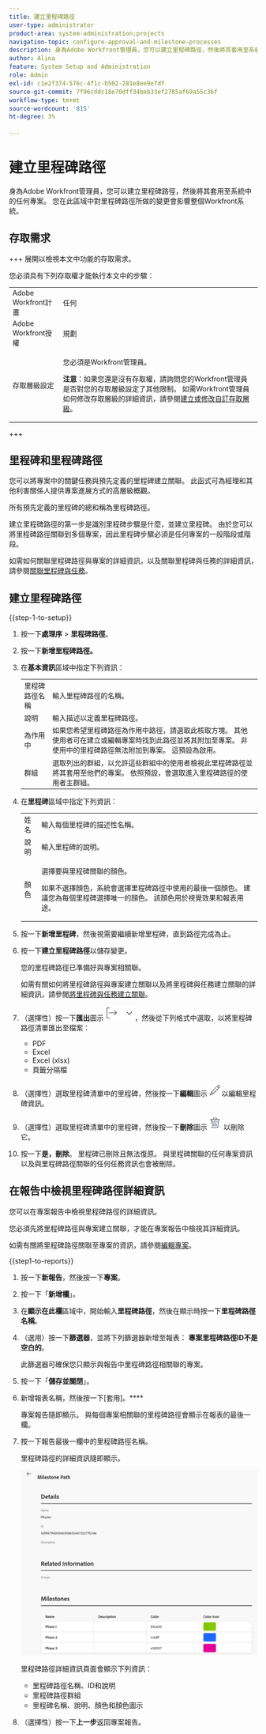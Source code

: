 ```yaml
---
title: 建立里程碑路徑
user-type: administrator
product-area: system-administration;projects
navigation-topic: configure-approval-and-milestone-processes
description: 身為Adobe Workfront管理員，您可以建立里程碑路徑，然後將其套用至系統中的任何專案。 您在此區域中對里程碑路徑所做的變更會影響整個Workfront系統。
author: Alina
feature: System Setup and Administration
role: Admin
exl-id: c1e2f374-576c-4f1c-b502-281e8ee9e7df
source-git-commit: 7f96cddc18e70dff34beb33ef2785af69a55c36f
workflow-type: tm+mt
source-wordcount: '815'
ht-degree: 3%

---
```


# 建立里程碑路徑

<!--Audited: 07/2024-->

<!--
NOTE: DON'T DELETE, DRAFT OR HIDE THIS ARTICLE. IT IS LINKED TO THE PRODUCT, THROUGH THE CONTEXT SENSITIVE HELP LINKS.
-->

<!--<span class="preview">The highlighted information on this page refers to functionality not yet generally available. It is available only in the Preview environment for all customers. After the monthly releases to Production, the same features are also available in the Production environment for customers who enabled fast releases. </span>   

<span class="preview">For information about fast releases, see [Enable or disable fast releases for your organization](/help/quicksilver/administration-and-setup/set-up-workfront/configure-system-defaults/enable-fast-release-process.md). </span>-->

身為Adobe Workfront管理員，您可以建立里程碑路徑，然後將其套用至系統中的任何專案。 您在此區域中對里程碑路徑所做的變更會影響整個Workfront系統。

## 存取需求

+++ 展開以檢視本文中功能的存取需求。

您必須具有下列存取權才能執行本文中的步驟：

<table style="table-layout:auto"> 
 <col> 
 <col> 
 <tbody> 
  <tr> 
   <td role="rowheader">Adobe Workfront計畫</td> 
   <td>任何</td> 
  </tr> 
  <tr> 
   <td role="rowheader">Adobe Workfront授權</td> 
   <td>規劃</td> 
  </tr> 
  <tr> 
   <td role="rowheader">存取層級設定</td> 
   <td> <p>您必須是Workfront管理員。</p> <p><b>注意</b>：如果您還是沒有存取權，請詢問您的Workfront管理員是否對您的存取層級設定了其他限制。 如需Workfront管理員如何修改存取層級的詳細資訊，請參閱<a href="../../../administration-and-setup/add-users/configure-and-grant-access/create-modify-access-levels.md" class="MCXref xref">建立或修改自訂存取層級</a>。</p> </td> 
  </tr> 
 </tbody> 
</table>

+++

## 里程碑和里程碑路徑

您可以將專案中的關鍵任務與預先定義的里程碑建立關聯。 此函式可為經理和其他利害關係人提供專案進展方式的高層級概觀。

所有預先定義的里程碑的總和稱為里程碑路徑。

建立里程碑路徑的第一步是識別里程碑步驟是什麼，並建立里程碑。 由於您可以將里程碑路徑關聯到多個專案，因此里程碑步驟必須是任何專案的一般階段或階段。

如需如何關聯里程碑路徑與專案的詳細資訊，以及關聯里程碑與任務的詳細資訊，請參閱[關聯里程碑與任務](../../../manage-work/tasks/manage-tasks/associate-milestones-with-tasks.md)。

## 建立里程碑路徑

{{step-1-to-setup}}

1. 按一下&#x200B;**處理序** > **里程碑路徑**。
1. 按一下&#x200B;**新增里程碑路徑。**
1. 在&#x200B;**基本資訊**&#x200B;區域中指定下列資訊：

   <table style="table-layout:auto">
    <tr>
      <td>里程碑路徑名稱</td>
       <td>輸入里程碑路徑的名稱。</td>
    </tr>
    <tr>
      <td>說明</td>
      <td>輸入描述以定義里程碑路徑。</td>
    </tr>
    <tr>
       <td>為作用中</td>
      <td>如果您希望里程碑路徑為作用中路徑，請選取此核取方塊。 其他使用者可在建立或編輯專案時找到此路徑並將其附加至專案。 非使用中的里程碑路徑無法附加到專案。 這預設為啟用。</td>
    </tr>
    <tr>
      <td>群組</td>
      <td>選取列出的群組，以允許這些群組中的使用者檢視此里程碑路徑並將其套用至他們的專案。 依照預設，會選取進入里程碑路徑的使用者主群組。</td>
    </tr>
   </table>

1. 在&#x200B;**里程碑**&#x200B;區域中指定下列資訊：

   <table style="table-layout:auto"> 
    <col> 
    <col> 
    <tbody> 
     <tr> 
      <td role="rowheader">姓名</td> 
      <td>輸入每個里程碑的描述性名稱。</td> 
     </tr> 
     <tr> 
      <td role="rowheader">說明</td> 
      <td>輸入里程碑的說明。</td> 
     </tr> 
     <tr> 
      <td role="rowheader">顏色</td> 
      <td> <p>選擇要與里程碑關聯的顏色。 </p> <p>如果不選擇顏色，系統會選擇里程碑路徑中使用的最後一個顏色。 建議您為每個里程碑選擇唯一的顏色。 該顏色用於視覺效果和報表用途。</p> </td> 
     </tr> 
    </tbody> 
   </table>

1. 按一下&#x200B;**新增里程碑**，然後視需要繼續新增里程碑，直到路徑完成為止。

1. 按一下&#x200B;**建立里程碑路徑**&#x200B;以儲存變更。

   您的里程碑路徑已準備好與專案相關聯。

   如需有關如何將里程碑路徑與專案建立關聯以及將里程碑與任務建立關聯的詳細資訊，請參閱[將里程碑與任務建立關聯](../../../manage-work/tasks/manage-tasks/associate-milestones-with-tasks.md)。


1. （選擇性）按一下&#x200B;**匯出**&#x200B;圖示![匯出圖示](assets/export-icon.png)，然後從下列格式中選取，以將里程碑路徑清單匯出至檔案：

   * PDF
   * Excel
   * Excel (xlsx)
   * 頁籤分隔檔

1. （選擇性）選取里程碑清單中的里程碑，然後按一下&#x200B;**編輯**&#x200B;圖示![編輯圖示](assets/edit-icon.png)以編輯里程碑資訊。
1. （選擇性）選取里程碑清單中的里程碑，然後按一下&#x200B;**刪除**&#x200B;圖示![刪除圖示](assets/delete-icon.png)以刪除它。
1. 按一下&#x200B;**是，刪除**。
里程碑已刪除且無法復原。 與里程碑關聯的任何專案資訊以及與里程碑路徑關聯的任何任務資訊也會被刪除。


## 在報告中檢視里程碑路徑詳細資訊

您可以在專案報告中檢視里程碑路徑的詳細資訊。

您必須先將里程碑路徑與專案建立關聯，才能在專案報告中檢視其詳細資訊。

如需有關將里程碑路徑關聯至專案的資訊，請參閱[編輯專案](/help/quicksilver/manage-work/projects/manage-projects/edit-projects.md)。

{{step1-to-reports}}

1. 按一下&#x200B;**新報告**，然後按一下&#x200B;**專案**。
1. 按一下「**新增欄**」。
1. 在&#x200B;**顯示在此欄**&#x200B;區域中，開始輸入&#x200B;**里程碑路徑**，然後在顯示時按一下&#x200B;**里程碑路徑名稱**。
1. （選用）按一下&#x200B;**篩選器**，並將下列篩選器新增至報表： **專案里程碑路徑ID不是空白的**。

   此篩選器可確保您只顯示與報告中里程碑路徑相關聯的專案。

1. 按一下「**儲存並關閉**」。
1. 新增報表名稱，然後按一下[套用]。****

   專案報告隨即顯示。 與每個專案相關聯的里程碑路徑會顯示在報表的最後一欄。
1. 按一下報告最後一欄中的里程碑路徑名稱。

   里程碑路徑的詳細資訊隨即顯示。

   ![專案報告的里程碑路徑詳細資料](assets/milestone-details-from-project-report.png)

   里程碑路徑詳細資訊頁面會顯示下列資訊：

   * 里程碑路徑名稱、ID和說明
   * 里程碑路徑群組
   * 里程碑名稱、說明、顏色和顏色圖示

1. （選擇性）按一下&#x200B;**上一步**&#x200B;返回專案報告。



